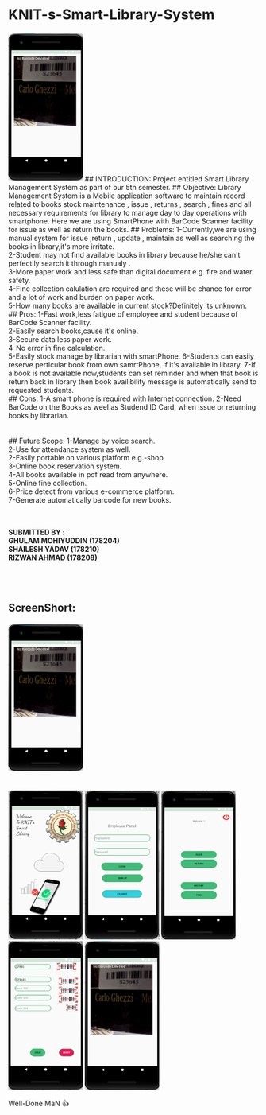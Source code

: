 # KNIT-s-Smart-Library-System
<img src="https://github.com/subahanii/KNIT-s-Smart-Library-Systemm/blob/master/KNIT%20Library.gif" height="300" width="150" />
## INTRODUCTION:
Project entitled Smart Library Management System as part of our 5th
semester.
## Objective:
Library Management System is a Mobile application software to maintain record related to books stock maintenance , issue , returns , search , fines and all necessary
requirements for library to manage day to day operations with smartphone.
Here we are using SmartPhone with BarCode Scanner facility for issue as well as return the books.
## Problems:
1-Currently,we are using manual system for issue ,return , update , maintain as well as searching the books in library,it's more irritate.<br>
2-Student may not find available books in library because he/she
can't perfectlly search it through manualy .<br>
3-More paper work and less safe than digital document e.g. fire and
water safety.<br>
4-Fine collection calulation are required and these will be chance
for error and a lot of work and burden on paper work.<br>
5-How many books are available in current stock?Definitely its
unknown.<br>
## Pros:
1-Fast work,less fatigue of employee and student because of BarCode
Scanner facility.<br>
2-Easily search books,cause it's online.<br>
3-Secure data less paper work.<br>
4-No error in fine calculation.<br>
5-Easily stock manage by librarian with smartPhone.
6-Students can easily reserve perticular book from own samrtPhone, if it's available in library.
7-If a book is not available now,students can set reminder and
when that book is return back in library then book availibility message is automatically send to requested students.<br>
## Cons:
1-A smart phone is required with Internet connection.
2-Need BarCode on the Books as weel as Studend ID Card, when issue or returning books by librarian.<br><br><br>
## Future Scope:
1-Manage by voice search.<br>
2-Use for attendance system as well.<br>
2-Easily portable on various platform e.g.-shop<br>
3-Online book reservation system.<br>
4-All books available in pdf read from anywhere.<br>
5-Online fine collection.<br>
6-Price detect from various e-commerce platform.<br>
7-Generate automatically barcode for new books.<br><br><br>

__SUBMITTED BY :<br>
GHULAM MOHIYUDDIN (178204)<br>
SHAILESH YADAV (178210)<br>
RIZWAN AHMAD (178208)__<br><br><br><br>
## ScreenShort:
<img src="https://github.com/subahanii/KNIT-s-Smart-Library-Systemm/blob/master/KNIT%20Library.gif" height="300" width="150" /><br><br><br>
<img src="https://github.com/subahanii/KNIT-s-Smart-Library-Systemm/blob/master/Screenshot%20from%202018-11-17%2014-48-42.png" height="300" width="150" />
<img src="https://github.com/subahanii/KNIT-s-Smart-Library-Systemm/blob/master/Screenshot%20from%202018-11-17%2014-51-26.png" height="300" width="150" />
<img src="https://github.com/subahanii/KNIT-s-Smart-Library-Systemm/blob/master/Screenshot%20from%202018-11-17%2014-51-45.png" height="300" width="150" />
<img src="https://github.com/subahanii/KNIT-s-Smart-Library-Systemm/blob/master/Screenshot%20from%202018-11-17%2014-54-15.png" height="300" width="150"/>
<img src="https://github.com/subahanii/KNIT-s-Smart-Library-Systemm/blob/master/Screenshot%20from%202018-11-17%2014-57-19.png" height="300" width="150" />

Well-Done MaN :+1: 


